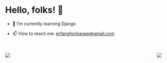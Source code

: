# Hello, folks! 👋

- 🌱 I’m currently learning Django

- 📫 How to reach me: erfanghorbanee@gmail.com

<br>
<br>


<a href="">
  <img align="right" src="https://github-readme-stats.vercel.app/api/top-langs/?username=erfanghorbanee&show_icons=true&theme=cobalt&layout=demo" />
</a>

<a href="">
  <img align="left" src="https://github-readme-stats.vercel.app/api?username=erfanghorbanee&show_icons=true&theme=cobalt" />
</a>








